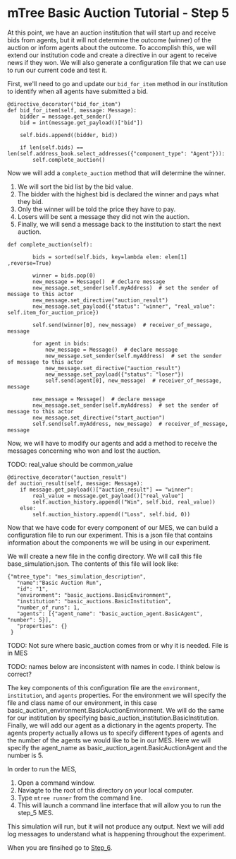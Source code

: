 # mTree Basic Auction Tutorial - Step 5

At this point, we have an auction institution that will start up and receive bids from agents, but it will not determine the outcome (winner) of the auction or inform agents about the outcome. To accomplish this, we will extend our institution code and create a directive in our agent to receive news if they won. We will also generate a configuration file that we can use to run our current code and test it.

First, we'll need to go and update our `bid_for_item` method in our institution to identify when all agents
have submitted a bid.

```
@directive_decorator("bid_for_item")
def bid_for_item(self, message: Message):
    bidder = message.get_sender()
    bid = int(message.get_payload()["bid"])
        
    self.bids.append((bidder, bid))

    if len(self.bids) == len(self.address_book.select_addresses({"component_type": "Agent"})):
        self.complete_auction()
```

Now we will add a `complete_auction` method that will determine the winner. 
1.  We will sort the bid list by the bid value.
2.  The bidder with the highest bid is declared the winner and pays what they bid.  
3.  Only the winner will be told the price they have to pay. 
4.  Losers will be sent a message they did not win the auction. 
5.  Finally, we will send a message back to the institution to start the next auction.

```
def complete_auction(self):
        
        bids = sorted(self.bids, key=lambda elem: elem[1] ,reverse=True)

        winner = bids.pop(0)
        new_message = Message()  # declare message
        new_message.set_sender(self.myAddress)  # set the sender of message to this actor
        new_message.set_directive("auction_result")
        new_message.set_payload({"status": "winner", "real_value": self.item_for_auction_price})

        self.send(winner[0], new_message)  # receiver_of_message, message

        for agent in bids:
            new_message = Message()  # declare message
            new_message.set_sender(self.myAddress)  # set the sender of message to this actor
            new_message.set_directive("auction_result")
            new_message.set_payload({"status": "loser"})
            self.send(agent[0], new_message)  # receiver_of_message, message

        new_message = Message()  # declare message
        new_message.set_sender(self.myAddress)  # set the sender of message to this actor
        new_message.set_directive("start_auction")
        self.send(self.myAddress, new_message)  # receiver_of_message, message
```

Now, we will have to modify our agents and add a method to receive the messages concerning who won and lost
the auction.

TODO:  real_value should be common_value
```
@directive_decorator("auction_result")
def auction_result(self, message: Message):
    if message.get_payload()["auction_result"] == "winner":
        real_value = message.get_payload()["real_value"]
        self.auction_history.append(("Win", self.bid, real_value))
    else:
        self.auction_history.append(("Loss", self.bid, 0))
```


Now that we have code for every component of our MES, we can build a configuration file to run our experiment. This is a json file that contains information about the components we will be using in our experiment.

We will create a new file in the config directory. We will call this file base_simulation.json. The contents of this file will look like:

```
{"mtree_type": "mes_simulation_description",
   "name":"Basic Auction Run",
   "id": "1",
   "environment": "basic_auctions.BasicEnvironment",
   "institution": "basic_auctions.BasicInstitution",
   "number_of_runs": 1,
   "agents": [{"agent_name": "basic_auction_agent.BasicAgent", "number": 5}],
   "properties": {}
 }
```
TODO: Not sure where basic_auction comes from or why it is needed.  File is in MES

TODO: names below are inconsistent with names in code.  I think below is correct?

The key components of this configuration file are the `environment`, `institution`, and `agents` properties. For the environment we will specify the file and class name of our environment, in this case basic_auction_environment.BasicAuctionEnvironment. We will do the same for our institution by specifying basic_auction_institution.BasicInstitution. Finally, we will add our agent as a dictionary in the agents property. The agents property actually allows us to specify different types of agents and the number of the agents we would like to be in our MES. Here we will specify the agent_name as basic_auction_agent.BasicAuctionAgent and the number is 5.

In order to run the MES,
1. Open a command window.
2. Naviagte to the root of this directory on your local computer.
3. Type `mtree runner` from the command line.  
4. This will launch a command line interface that will allow you to run the step_5 MES.

This simulation will run, but it will not produce any output.  Next we will add log messages to understand 
what is happening throughout the experiment.

When you are finsihed go to [Step_6](../step_6).


            
            
        
